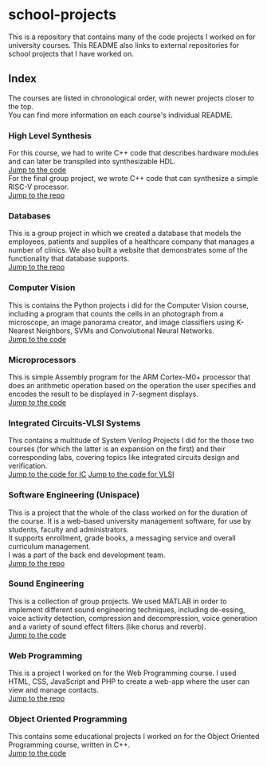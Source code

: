 # school-projects
This is a repository that contains many of the code projects I worked on for university courses. This README also links to external repositories for school projects that I have worked on.

## Index
The courses are listed in chronological order, with newer projects closer to the top.<br>
You can find more information on each course's individual README.

### High Level Synthesis
For this course, we had to write C++ code that describes hardware modules and can later be transpiled into synthesizable HDL.<br>
[Jump to the code](<./High Level Synthesis>)<br>
For the final group project, we wrote C++ code that can synthesize a simple RISC-V processor.<br>
[Jump to the repo](https://github.com/lamprini19/TinyRV2-HLS)

### Databases
This is a group project in which we created a database that models the employees, patients and supplies of a healthcare company that manages a number of clinics. We also built a website that demonstrates some of the functionality that database supports.<br>
[Jump to the repo](https://github.com/darklex55/DBT5)

### Computer Vision
This is contains the Python projects i did for the Computer Vision course, including a program that counts the cells in an photograph from a microscope, an image panorama creator, and image classifiers using K-Nearest Neighbors, SVMs and Convolutional Neural Networks.<br>
[Jump to the code](<./Computer Vision>)

### Microprocessors
This is simple Assembly program for the ARM Cortex-M0+ processor that does an arithmetic operation based on the operation the user specifies and encodes the result to be displayed in 7-segment displays.<br>
[Jump to the code](./Microprocessors)

### Integrated Circuits-VLSI Systems
This contains a multitude of System Verilog Projects I did for the those two courses (for which the latter is an expansion on the first) and their corresponding labs, covering topics like integrated circuits design and verification.<br>
[Jump to the code for IC](<./Integrated Circuits>)
[Jump to the code for VLSI](<./VLSI Systems>)

### Software Engineering (Unispace)
This is a project that the whole of the class worked on for the duration of the course. It is a web-based university management software, for use by students, faculty and administrators.<br>
It supports enrollment, grade books, a messaging service and overall curriculum management.<br>
I was a part of the back end development team.<br>
[Jump to the repo](https://github.com/ioanziko/Unispace)

### Sound Engineering
This is a collection of group projects. We used MATLAB in order to implement different sound engineering techniques, including de-essing, voice activity detection, compression and decompression, voice generation and a variety of sound effect filters (like chorus and reverb).<br>
[Jump to the code](<./Sound Engineering>)

### Web Programming
This is a project I worked on for the Web Programming course. I used HTML, CSS, JavaScript and PHP to create a web-app where the user can view and manage contacts.<br>
[Jump to the repo](https://github.com/liakoyras/contactsdirectory)

### Object Oriented Programming
This contains some educational projects I worked on for the Object Oriented Programming course, written in C++.<br>
[Jump to the code](<./Object Oriented Programming>)
